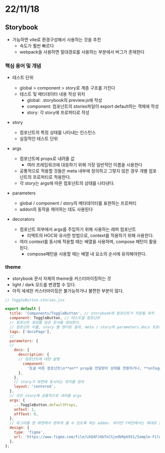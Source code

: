 # 22/11/18

## Storybook

- 가능하면 vite로 환경구성해서 사용하는 것을 추천
	- 속도가 훨씬 빠르다
	- webpack을 사용하면 절대경로를 사용하는 부분에서 버그가 존재한다


### 핵심 용어 및 개념

- 테스트 단위
	- global > component > story로 계층 구조를 가진다
	- 테스트 및 메타데이터 내용 작성 위치
		- global: .storybook의 preview.js에 작성
		- component: 컴포넌트의 stories파일이 export default하는 객체에 작성
		- story: 각 story에 프로퍼티로 작성
- story
	- 컴포넌트의 특정 상태를 나타내는 인스턴스
	- 실질적인 테스트 단위
- args
	- 컴포넌트에 props로 내려줄 값
		- 여러 프레임워크에 대응하기 위해 가장 일반적인 이름을 사용한다
	- 공통적으로 적용할 것들은 meta 내부에 정의하고 그렇지 않은 경우 개별 컴포넌트의 프로퍼티로 적용한다.
	- 각 story는 args에 따른 컴포넌트의 상태를 나타낸다.
- parameters
	- global / component / story의 메타데이터를 표현하는 프로퍼티
	- addon의 동작을 제어하는 데도 사용된다

- decorators
	- 컴포넌트 외부에서 args를 주입하기 위해 사용하는 래퍼 컴포넌트
		- 리액트의 HOC와 유사한 방법으로, context를 적용하기 위해 사용한다.
	- 여러 context를 동시에 적용할 때는 배열을 사용하며, compose 패턴이 활용된다.
		- compose패턴을 사용할 때는 배열 내 요소의 순서에 유의해야한다.

### theme

- storybook 문서 자체의 theme을 커스터마이징하는 것
- light / dark 모드를 변경할 수 있다.
- 아직 세세한 커스터마이징은 불가능하거나 불편한 부분이 많다.

```jsx
// ToggleButton.stories.jsx

export default {
  title: 'Components/ToggleButton', // storybook에 컴포넌트가 저장될 위치
  component: ToggleButton, // 테스트할 컴포넌트
  // 컴포넌트 정보를 담은 문서를 생성한다.
  // 컴포넌트 이름, story 별 렌더링 결과, meta / story의 parameters.docs 프로퍼티에 기술한 정보, args 정보 등을 포함한다.
  tags: ['docsPage'], 
  // 
  parameters: {
  // 
    docs: {
      description: {
      // 컴포넌트에 대한 설명
        component:
          '토글 버튼 컴포넌트\n**on** prop을 전달받아 상태를 전환하거나, **onToggle** prop에 전달된 콜백에 의해 상태가 전환됩니다.',
      },
    },
	// story가 화면에 표시되는 위치를 정의
    layout: 'centered',
  },
  // 모든 story에 공통적으로 내려줄 args
  args: {
    ...ToggleButton.defaultProps,
    onText: 1,
    offText: 0,
  },
  // 피그마를 한 화면에서 편하게 볼 수 있도록 하는 addon. 하지만 7버전에서는 제대로 동작하지 않는다.
  design: {
    type: 'figma',
    url: 'https://www.figma.com/file/LKQ4FJ4bTnCSjedbRpk931/Sample-File',
  },
};
```



